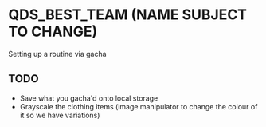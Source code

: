 # QDS_BEST_TEAM (NAME SUBJECT TO CHANGE)

Setting up a routine via gacha

## TODO

- Save what you gacha'd onto local storage
- Grayscale the clothing items (image manipulator to change the colour of it so we have variations)
